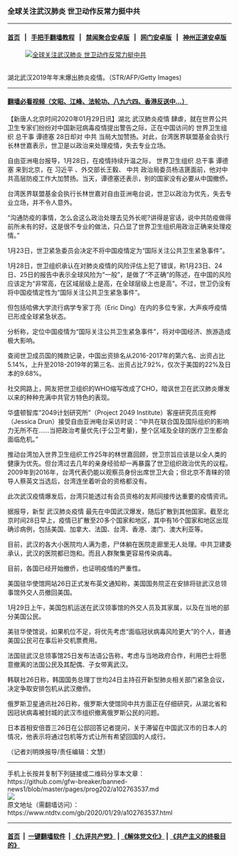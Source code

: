 ### 全球关注武汉肺炎 世卫动作反常力挺中共
------------------------

#### [首页](https://github.com/gfw-breaker/banned-news1/blob/master/README.md) &nbsp;&nbsp;|&nbsp;&nbsp; [手把手翻墙教程](https://github.com/gfw-breaker/guides/wiki) &nbsp;&nbsp;|&nbsp;&nbsp; [禁闻聚合安卓版](https://github.com/gfw-breaker/bn-android) &nbsp;&nbsp;|&nbsp;&nbsp; [网门安卓版](https://github.com/oGate2/oGate) &nbsp;&nbsp;|&nbsp;&nbsp; [神州正道安卓版](https://github.com/SzzdOgate/update) 



<div><div class="featured_image">
 <a href="https://i.ntdtv.com/assets/uploads/2020/01/12-19.jpg" target="_blank">
  <figure>
   <img alt="全球关注武汉肺炎 世卫动作反常力挺中共" src="https://i.ntdtv.com/assets/uploads/2020/01/12-19-800x450.jpg"/>
  </figure><br/>
 </a>
 <span class="caption">
  湖北武汉2019年年末爆出肺炎疫情。（STR/AFP/Getty Images)
 </span>
</div>
</div><hr/>

#### [翻墙必看视频（文昭、江峰、法轮功、八九六四、香港反送中...）](http://167.172.214.107/home.html)

<div><div class="post_content" itemprop="articleBody">
 <p>
  【新唐人北京时间2020年01月29日讯】湖北
  <ok href="https://www.ntdtv.com/gb/442749.htm">
   武汉肺炎疫情
  </ok>
  肆虐，就在世界公共卫生专家们纷纷对中国新冠病毒疫情提出警告之际，正在中国访问的
  <ok href="https://www.ntdtv.com/gb/世界卫生组织.htm">
   世界卫生组织
  </ok>
  总干事
  <ok href="https://www.ntdtv.com/gb/谭德塞.htm">
   谭德塞
  </ok>
  28日却对
  <ok href="https://www.ntdtv.com/gb/中共.htm">
   中共
  </ok>
  当局大加赞扬。对此，台湾医界联盟基金会执行长林世嘉表示，世卫是以政治来处理疫情，失去专业立场。
 </p>
 <p>
  自由亚洲电台报导，1月28日，在疫情持续升温之际，
  <ok href="https://www.ntdtv.com/gb/世界卫生组织.htm">
   世界卫生组织
  </ok>
  总干事
  <ok href="https://www.ntdtv.com/gb/谭德塞.htm">
   谭德塞
  </ok>
  来到北京，在
  <ok href="https://www.ntdtv.com/gb/习近平.htm">
   习近平
  </ok>
  、外交部长王毅、
  <ok href="https://www.ntdtv.com/gb/中共.htm">
   中共
  </ok>
  政治局委员杨洁篪面前，他对中共高层防疫工作大加赞扬。当天，谭德塞还表示，别的国家没有必要从中国撤侨。
 </p>
 <p>
  台湾医界联盟基金会执行长林世嘉对自由亚洲电台说，世卫以政治为优先，失去专业立场，并不令人意外。
 </p>
 <p>
  “沟通防疫的事情，怎么会这么政治处理去见外长呢?讲得是官话，说中共防疫做得前所未有的好。这是很不专业的做法，只凸显了世界卫生组织用政治正确来处理疫情。”
 </p>
 <p>
  1月23日，世卫紧急委员会决定不将中国疫情定为“国际关注公共卫生紧急事件”。
 </p>
 <p>
  1月28日，世卫组织承认在对肺炎疫情的风险评估上犯了错误，称1月23日、24日、25日的报告中表示全球风险为“一般”，是做了“不正确”的陈述，在中国的风险应该定为“非常高，在区域层级上是高，在全球层级上也是高”。不过，世卫仍没有将中国疫情定性为“国际关注公共卫生紧急事件”。
 </p>
 <p>
  但包括哈佛大学流行病学专家丁亮（Eric Ding）在内的多位专家，大声疾呼疫情已形成全球紧急状态。
 </p>
 <p>
  分析称，定位中国疫情为“国际关注公共卫生紧急事件”，将对中国经济、旅游造成极大影响。
 </p>
 <p>
  查阅世卫成员国的摊款记录，中国出资排名从2016-2017年的第六名、出资占比5.14%，上升至2018-2019年的第三名、出资占比7.92%，仅次于美国的22%及日本的9.68%。
 </p>
 <p>
  社交网路上，网友把世卫组织的WHO缩写改成了CHO，暗讽世卫在武汉肺炎爆发以来的种种充满中共官方特色的表现。
 </p>
 <p>
  华盛顿智库“2049计划研究所”（Project 2049 Institute）客座研究员庄宛桦（Jessica Drun）接受自由亚洲电台采访时说：“中共在联合国及国际组织的影响力无所不在……当把政治考量优先(于公卫考量)，整个区域及全球的医疗卫生都会面临危机。”
 </p>
 <p>
  推动台湾加入世界卫生组织工作25年的林世嘉回顾，世卫宗旨应该是以全人类的健康为优先。但台湾过去几年的亲身经验却一再暴露了世卫组织政治优先的议程。2009年到2016年，台湾代表仍能以观察员身份出席世卫大会；但北京不青睐的领导人蔡英文当选后，台湾连坐着听会的资格都没有。
 </p>
 <p>
  此次武汉疫情爆发后，台湾只能透过有会员资格的友邦间接传达重要的疫情资讯。
 </p>
 <p>
  据报导，新型
  <ok href="https://www.ntdtv.com/gb/442749.htm">
   武汉肺炎疫情
  </ok>
  最先在中国武汉爆发，随后扩散到其他国家。截至北京时间28日早上，疫情已扩散至20多个国家和地区，其中有16个国家和地区出现确诊病例，包括美国、加拿大、法国、台湾、香港、澳门、澳大利亚等。
 </p>
 <p>
  目前，武汉的各大小医院均人满为患，尸体躺在医院走廊里无人处理。中共卫建委承认，武汉的医院都已饱和。而且人群聚集更容易传染病毒。
 </p>
 <p>
  目前，各国已经开始撤侨，也证明疫情的严重性。
 </p>
 <p>
  美国驻华使馆网站26日正式发布英文通知称，美国国务院正在安排将驻武汉总领事馆外交人员撤回美国。
 </p>
 <p>
  1月29日上午，美国包机运送在武汉领事馆的外交人员及其家属，以及在当地的部分美国公民。
 </p>
 <p>
  美驻华使馆说，如果机位不足，将优先考虑“面临冠状病毒风险更大”的个人，普通美国公民可在事后补交机票费用。
 </p>
 <p>
  法国驻武汉总领事馆25日发布法语公告称，考虑与当地政府合作，利用巴士将愿意撤离的法国公民及其配偶、子女带离武汉。
 </p>
 <p>
  韩联社26日称，韩国国务总理丁世均24日主持召开新型肺炎相关部门紧急会议，决定争取安排包机从武汉撤侨。
 </p>
 <p>
  俄罗斯卫星通讯社26日称，俄罗斯大使馆同中共方面正在仔细研究，从湖北省和因冠状病毒被封城的武汉市组织撤离俄罗斯公民的问题。
 </p>
 <p>
  日本首相安倍晋三26日在公邸回答记者提问，关于滞留在中国武汉市的日本人的情况，他表示将通过包机等方式让所有希望回国的人成行。
 </p>
 <p>
  （记者刘明焕报导/责任编辑：文慧）
 </p>
 <div class="single_ad">
 </div>
</div>
</div>
<hr/>
手机上长按并复制下列链接或二维码分享本文章：<br/>
https://github.com/gfw-breaker/banned-news1/blob/master/pages/prog202/a102763537.md <br/>
<a href='https://github.com/gfw-breaker/banned-news1/blob/master/pages/prog202/a102763537.md'><img src='https://github.com/gfw-breaker/banned-news1/blob/master/pages/prog202/a102763537.md.png'/></a> <br/>
原文地址（需翻墙访问）：https://www.ntdtv.com/gb/2020/01/29/a102763537.html


------------------------
#### [首页](https://github.com/gfw-breaker/banned-news1/blob/master/README.md) &nbsp;|&nbsp; [一键翻墙软件](https://github.com/gfw-breaker/nogfw/blob/master/README.md) &nbsp;| [《九评共产党》](https://github.com/gfw-breaker/9ping.md/blob/master/README.md#九评之一评共产党是什么) | [《解体党文化》](https://github.com/gfw-breaker/jtdwh.md/blob/master/README.md) | [《共产主义的终极目的》](https://github.com/gfw-breaker/gczydzjmd.md/blob/master/README.md)


<img src='http://gfw-breaker.win/banned-news/pages/prog202/a102763537.md' width='0px' height='0px'/>